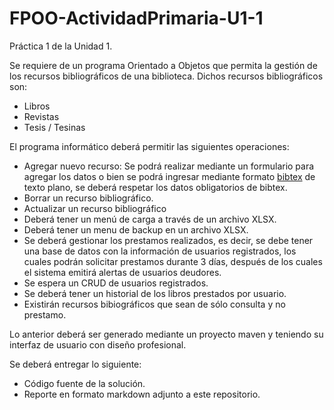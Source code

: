 # FPOO-ActividadPrimaria-U1-1
Práctica 1 de la Unidad 1.


Se requiere de un programa Orientado a Objetos que permita la gestión de los recursos bibliográficos de una biblioteca. Dichos recursos bibliográficos son:
  * Libros
  * Revistas
  * Tesis / Tesinas

El programa informático deberá permitir las siguientes operaciones:
  * Agregar nuevo recurso: Se podrá realizar mediante un formulario para agregar los datos o bien se podrá ingresar mediante formato [bibtex](https://www.economics.utoronto.ca/osborne/latex/BIBTEX.HTM) de texto plano, se deberá respetar los datos obligatorios de bibtex.
  * Borrar un recurso bibliográfico.
  * Actualizar un recurso bibliográfico
  * Deberá tener un menú de carga a través de un archivo XLSX.
  * Deberá tener un menu de backup en un archivo XLSX.
  * Se deberá gestionar los prestamos realizados, es decir, se debe tener una base de datos con la información de usuarios registrados, los cuales podrán solicitar prestamos durante 3 días, después de los cuales el sistema emitirá alertas de usuarios deudores.
  * Se espera un CRUD de usuarios registrados.
  * Se deberá tener un historial de los libros prestados por usuario.
  * Existirán recursos bibiográficos que sean de sólo consulta y no prestamo.
  
Lo anterior deberá ser generado mediante un proyecto maven y teniendo su interfaz de usuario con diseño profesional.

Se deberá entregar lo siguiente:
  * Código fuente de la solución.
  * Reporte en formato markdown adjunto a este repositorio.
  
  
